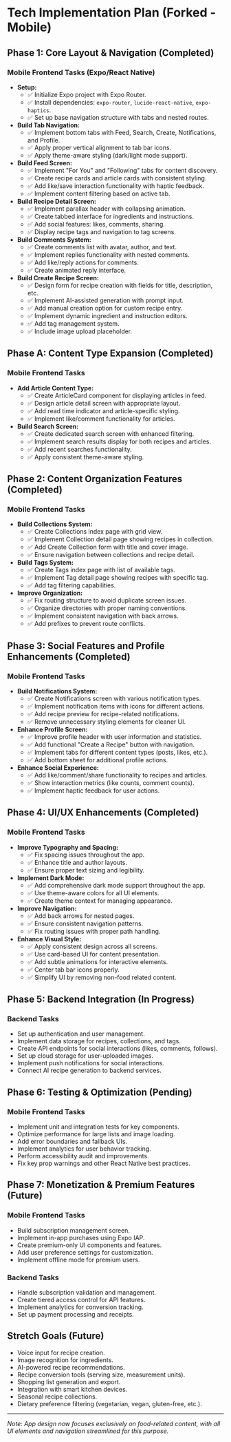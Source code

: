 # Tech Implementation Plan (Forked - Mobile)

## Phase 1: Core Layout & Navigation (Completed)
### Mobile Frontend Tasks (Expo/React Native)
- **Setup:**
  - ✅ Initialize Expo project with Expo Router.
  - ✅ Install dependencies: `expo-router`, `lucide-react-native`, `expo-haptics`.
  - ✅ Set up base navigation structure with tabs and nested routes.
- **Build Tab Navigation:**
  - ✅ Implement bottom tabs with Feed, Search, Create, Notifications, and Profile.
  - ✅ Apply proper vertical alignment to tab bar icons.
  - ✅ Apply theme-aware styling (dark/light mode support).
- **Build Feed Screen:**
  - ✅ Implement "For You" and "Following" tabs for content discovery.
  - ✅ Create recipe cards and article cards with consistent styling.
  - ✅ Add like/save interaction functionality with haptic feedback.
  - ✅ Implement content filtering based on active tab.
- **Build Recipe Detail Screen:**
  - ✅ Implement parallax header with collapsing animation.
  - ✅ Create tabbed interface for ingredients and instructions.
  - ✅ Add social features: likes, comments, sharing.
  - ✅ Display recipe tags and navigation to tag screens.
- **Build Comments System:**
  - ✅ Create comments list with avatar, author, and text.
  - ✅ Implement replies functionality with nested comments.
  - ✅ Add like/reply actions for comments.
  - ✅ Create animated reply interface.
- **Build Create Recipe Screen:**
  - ✅ Design form for recipe creation with fields for title, description, etc.
  - ✅ Implement AI-assisted generation with prompt input.
  - ✅ Add manual creation option for custom recipe entry.
  - ✅ Implement dynamic ingredient and instruction editors.
  - ✅ Add tag management system.
  - ✅ Include image upload placeholder.

## Phase A: Content Type Expansion (Completed)
### Mobile Frontend Tasks
- **Add Article Content Type:**
  - ✅ Create ArticleCard component for displaying articles in feed.
  - ✅ Design article detail screen with appropriate layout.
  - ✅ Add read time indicator and article-specific styling.
  - ✅ Implement like/comment functionality for articles.
- **Build Search Screen:**
  - ✅ Create dedicated search screen with enhanced filtering.
  - ✅ Implement search results display for both recipes and articles.
  - ✅ Add recent searches functionality.
  - ✅ Apply consistent theme-aware styling.

## Phase 2: Content Organization Features (Completed)
### Mobile Frontend Tasks
- **Build Collections System:**
  - ✅ Create Collections index page with grid view.
  - ✅ Implement Collection detail page showing recipes in collection.
  - ✅ Add Create Collection form with title and cover image.
  - ✅ Ensure navigation between collections and recipe detail.
- **Build Tags System:**
  - ✅ Create Tags index page with list of available tags.
  - ✅ Implement Tag detail page showing recipes with specific tag.
  - ✅ Add tag filtering capabilities.
- **Improve Organization:**
  - ✅ Fix routing structure to avoid duplicate screen issues.
  - ✅ Organize directories with proper naming conventions.
  - ✅ Implement consistent navigation with back arrows.
  - ✅ Add prefixes to prevent route conflicts.

## Phase 3: Social Features and Profile Enhancements (Completed)
### Mobile Frontend Tasks
- **Build Notifications System:**
  - ✅ Create Notifications screen with various notification types.
  - ✅ Implement notification items with icons for different actions.
  - ✅ Add recipe preview for recipe-related notifications.
  - ✅ Remove unnecessary styling elements for cleaner UI.
- **Enhance Profile Screen:**
  - ✅ Improve profile header with user information and statistics.
  - ✅ Add functional "Create a Recipe" button with navigation.
  - ✅ Implement tabs for different content types (posts, likes, etc.).
  - ✅ Add bottom sheet for additional profile actions.
- **Enhance Social Experience:**
  - ✅ Add like/comment/share functionality to recipes and articles.
  - ✅ Show interaction metrics (like counts, comment counts).
  - ✅ Implement haptic feedback for user actions.

## Phase 4: UI/UX Enhancements (Completed)
### Mobile Frontend Tasks
- **Improve Typography and Spacing:**
  - ✅ Fix spacing issues throughout the app.
  - ✅ Enhance title and author layouts.
  - ✅ Ensure proper text sizing and legibility.
- **Implement Dark Mode:**
  - ✅ Add comprehensive dark mode support throughout the app.
  - ✅ Use theme-aware colors for all UI elements.
  - ✅ Create theme context for managing appearance.
- **Improve Navigation:**
  - ✅ Add back arrows for nested pages.
  - ✅ Ensure consistent navigation patterns.
  - ✅ Fix routing issues with proper path handling.
- **Enhance Visual Style:**
  - ✅ Apply consistent design across all screens.
  - ✅ Use card-based UI for content presentation.
  - ✅ Add subtle animations for interactive elements.
  - ✅ Center tab bar icons properly.
  - ✅ Simplify UI by removing non-food related content.

## Phase 5: Backend Integration (In Progress)
### Backend Tasks
- Set up authentication and user management.
- Implement data storage for recipes, collections, and tags.
- Create API endpoints for social interactions (likes, comments, follows).
- Set up cloud storage for user-uploaded images.
- Implement push notifications for social interactions.
- Connect AI recipe generation to backend services.

## Phase 6: Testing & Optimization (Pending)
### Mobile Frontend Tasks
- Implement unit and integration tests for key components.
- Optimize performance for large lists and image loading.
- Add error boundaries and fallback UIs.
- Implement analytics for user behavior tracking.
- Perform accessibility audit and improvements.
- Fix key prop warnings and other React Native best practices.

## Phase 7: Monetization & Premium Features (Future)
### Mobile Frontend Tasks
- Build subscription management screen.
- Implement in-app purchases using Expo IAP.
- Create premium-only UI components and features.
- Add user preference settings for customization.
- Implement offline mode for premium users.

### Backend Tasks
- Handle subscription validation and management.
- Create tiered access control for API features.
- Implement analytics for conversion tracking.
- Set up payment processing and receipts.

## Stretch Goals (Future)
- Voice input for recipe creation.
- Image recognition for ingredients.
- AI-powered recipe recommendations.
- Recipe conversion tools (serving size, measurement units).
- Shopping list generation and export.
- Integration with smart kitchen devices.
- Seasonal recipe collections.
- Dietary preference filtering (vegetarian, vegan, gluten-free, etc.).

---
*Note: App design now focuses exclusively on food-related content, with all UI elements and navigation streamlined for this purpose.*